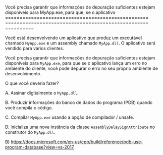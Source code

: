 ﻿Você precisa garantir que informações de depuração suficientes estejam disponíveis para MyApp.exe, para que, se o aplicativo
================================================== ================================================== ==========

Você está desenvolvendo um aplicativo que produz um executável chamado `MyApp.exe` e um
assembly chamado `MyApp.dll`.
O aplicativo será vendido para vários clientes.

Você precisa garantir que informações de depuração suficientes estejam disponíveis para `MyApp.exe`, para que se
o aplicativo lança um erro no ambiente do cliente, você pode depurar o erro no seu
próprio ambiente de desenvolvimento.

O que você deveria fazer?

A.
Assinar digitalmente o `MyApp.dll`.

B.
Produzir informações do banco de dados do programa (PDB) quando você compila o código.

C.
Compilar `MyApp.exe` usando a opção de compilador / unsafe.

D.
Inicializa uma nova instância da classe `AssemblyDelaySignAttribute` no construtor do `MyApp.dll`.


B)
https://docs.microsoft.com/en-us/cpp/build/reference/pdb-use-program-database?view=vs-2017